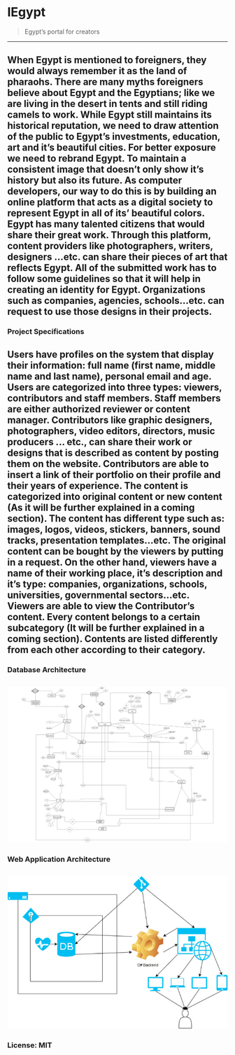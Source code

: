 # IEgypt

> Egypt’s portal for creators
---
When Egypt is mentioned to foreigners, they would always remember it as the land of pharaohs. There
are many myths foreigners believe about Egypt and the Egyptians; like we are living in the desert in
tents and still riding camels to work. While Egypt still maintains its historical reputation, we need to
draw attention of the public to Egypt’s investments, education, art and it’s beautiful cities. For better
exposure we need to rebrand Egypt. To maintain a consistent image that doesn’t only show it’s history
but also its future.
As computer developers, our way to do this is by building an online platform that acts as a digital society
to represent Egypt in all of its’ beautiful colors. Egypt has many talented citizens that would share their
great work. Through this platform, content providers like photographers, writers, designers ...etc. can
share their pieces of art that reflects Egypt. All of the submitted work has to follow some guidelines so
that it will help in creating an identity for Egypt. Organizations such as companies, agencies, schools...etc.
can request to use those designs in their projects.
---
### Project Specifications

Users have profiles on the system that display their information: full name (first name, middle name and
last name), personal email and age. Users are categorized into three types: viewers, contributors and staff
members. Staff members are either authorized reviewer or content manager.
Contributors like graphic designers, photographers, video editors, directors, music producers ... etc., can
share their work or designs that is described as content by posting them on the website. Contributors
are able to insert a link of their portfolio on their profile and their years of experience. The content is
categorized into original content or new content (As it will be further explained in a coming section).
The content has different type such as: images, logos, videos, stickers, banners, sound tracks, presentation
templates...etc. The original content can be bought by the viewers by putting in a request.
On the other hand, viewers have a name of their working place, it’s description and it’s type: companies,
organizations, schools, universities, governmental sectors...etc.
Viewers are able to view the Contributor’s content. Every content belongs to a certain subcategory (It
will be further explained in a coming section). Contents are listed differently from each other according
to their category.
---
### Database Architecture
![DB Architecture](https://raw.githubusercontent.com/Omar-Handouk/IEgypt/master/Milestone%201%20EERD_27682-1.jpg?token=Acwx6ogX171TZib4sQ_hXMeViwPLo8Q0ks5cFMkKwA%3D%3D "Database Architecture")
---
### Web Application Architecture
![WA Architecture](https://github.com/Omar-Handouk/IEgypt/blob/master/IEgypt.jpg?raw=true "Web Application Architecture")
---
### License: MIT

